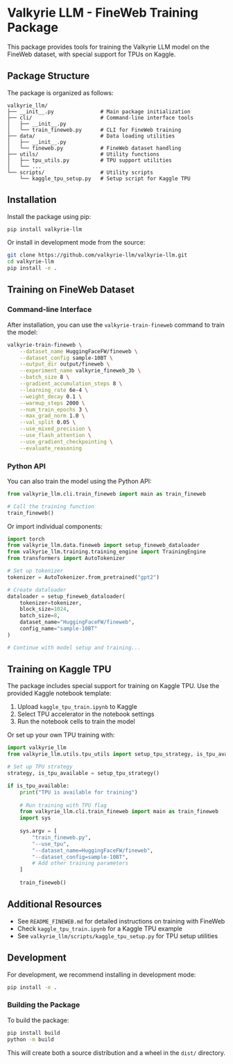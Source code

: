 # Valkyrie LLM - FineWeb Training Package

This package provides tools for training the Valkyrie LLM model on the FineWeb dataset, with special support for TPUs on Kaggle.

## Package Structure

The package is organized as follows:

```
valkyrie_llm/
├── __init__.py               # Main package initialization
├── cli/                      # Command-line interface tools
│   ├── __init__.py
│   └── train_fineweb.py      # CLI for FineWeb training
├── data/                     # Data loading utilities
│   ├── __init__.py
│   └── fineweb.py            # FineWeb dataset handling
├── utils/                    # Utility functions
│   ├── tpu_utils.py          # TPU support utilities
│   └── ...
└── scripts/                  # Utility scripts
    └── kaggle_tpu_setup.py   # Setup script for Kaggle TPU
```

## Installation

Install the package using pip:

```bash
pip install valkyrie-llm
```

Or install in development mode from the source:

```bash
git clone https://github.com/valkyrie-llm/valkyrie-llm.git
cd valkyrie-llm
pip install -e .
```

## Training on FineWeb Dataset

### Command-line Interface

After installation, you can use the `valkyrie-train-fineweb` command to train the model:

```bash
valkyrie-train-fineweb \
    --dataset_name HuggingFaceFW/fineweb \
    --dataset_config sample-10BT \
    --output_dir output/fineweb \
    --experiment_name valkyrie_fineweb_3b \
    --batch_size 8 \
    --gradient_accumulation_steps 8 \
    --learning_rate 6e-4 \
    --weight_decay 0.1 \
    --warmup_steps 2000 \
    --num_train_epochs 3 \
    --max_grad_norm 1.0 \
    --val_split 0.05 \
    --use_mixed_precision \
    --use_flash_attention \
    --use_gradient_checkpointing \
    --evaluate_reasoning
```

### Python API

You can also train the model using the Python API:

```python
from valkyrie_llm.cli.train_fineweb import main as train_fineweb

# Call the training function
train_fineweb()
```

Or import individual components:

```python
import torch
from valkyrie_llm.data.fineweb import setup_fineweb_dataloader
from valkyrie_llm.training.training_engine import TrainingEngine
from transformers import AutoTokenizer

# Set up tokenizer
tokenizer = AutoTokenizer.from_pretrained("gpt2")

# Create dataloader
dataloader = setup_fineweb_dataloader(
    tokenizer=tokenizer,
    block_size=1024,
    batch_size=8,
    dataset_name="HuggingFaceFW/fineweb",
    config_name="sample-10BT"
)

# Continue with model setup and training...
```

## Training on Kaggle TPU

The package includes special support for training on Kaggle TPU. Use the provided Kaggle notebook template:

1. Upload `kaggle_tpu_train.ipynb` to Kaggle
2. Select TPU accelerator in the notebook settings
3. Run the notebook cells to train the model

Or set up your own TPU training with:

```python
import valkyrie_llm
from valkyrie_llm.utils.tpu_utils import setup_tpu_strategy, is_tpu_available

# Set up TPU strategy
strategy, is_tpu_available = setup_tpu_strategy()

if is_tpu_available:
    print("TPU is available for training")
    
    # Run training with TPU flag
    from valkyrie_llm.cli.train_fineweb import main as train_fineweb
    import sys
    
    sys.argv = [
        "train_fineweb.py",
        "--use_tpu",
        "--dataset_name=HuggingFaceFW/fineweb",
        "--dataset_config=sample-10BT",
        # Add other training parameters
    ]
    
    train_fineweb()
```

## Additional Resources

- See `README_FINEWEB.md` for detailed instructions on training with FineWeb
- Check `kaggle_tpu_train.ipynb` for a Kaggle TPU example
- See `valkyrie_llm/scripts/kaggle_tpu_setup.py` for TPU setup utilities

## Development

For development, we recommend installing in development mode:

```bash
pip install -e .
```

### Building the Package

To build the package:

```bash
pip install build
python -m build
```

This will create both a source distribution and a wheel in the `dist/` directory. 